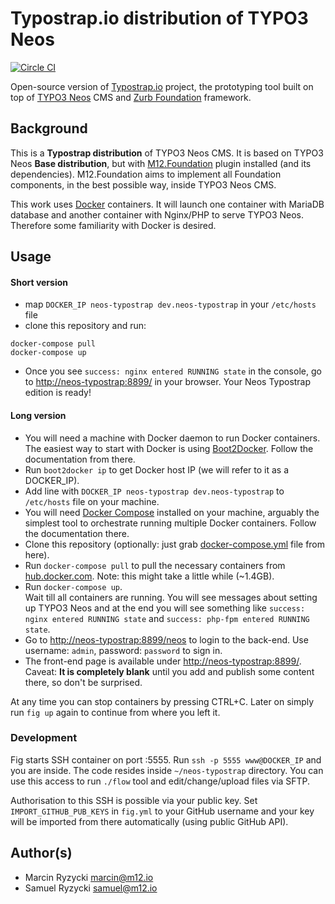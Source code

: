 # Typostrap.io distribution of TYPO3 Neos
[![Circle CI](https://circleci.com/gh/million12/neos-typostrap-distribution.svg?style=svg)](https://circleci.com/gh/million12/neos-typostrap-distribution)

Open-source version of [Typostrap.io](http://typostrap.io/) project, the prototyping tool built on top of [TYPO3 Neos](http://neos.typo3.org/) CMS and [Zurb Foundation](http://foundation.zurb.com/) framework.


## Background

This is a **Typostrap distribution** of TYPO3 Neos CMS. It is based on TYPO3 Neos **Base distribution**, but with [M12.Foundation](https://github.com/million12/M12.Foundation) plugin installed (and its dependencies). M12.Foundation aims to implement all Foundation components, in the best possible way, inside TYPO3 Neos CMS.

This work uses [Docker](https://docker.com/) containers. It will launch one container with MariaDB database and another container with Nginx/PHP to serve TYPO3 Neos. Therefore some familiarity with Docker is desired.

## Usage

#### Short version

* map `DOCKER_IP neos-typostrap dev.neos-typostrap` in your `/etc/hosts` file
* clone this repository and run:  
```
docker-compose pull
docker-compose up
```
* Once you see `success: nginx entered RUNNING state` in the console, go to [http://neos-typostrap:8899/](http://neos-typostrap:8899) in your browser. Your Neos Typostrap edition is ready!

#### Long version

+ You will need a machine with Docker daemon to run Docker containers. The easiest way to start with Docker is using [Boot2Docker](http://boot2docker.io/). Follow the documentation from there. 
+ Run `boot2docker ip` to get Docker host IP (we will refer to it as a DOCKER_IP).
+ Add line with `DOCKER_IP neos-typostrap dev.neos-typostrap` to `/etc/hosts` file on your machine. 
+ You will need [Docker Compose](https://docs.docker.com/compose/) installed on your machine, arguably the simplest tool to orchestrate running multiple Docker containers. Follow the documentation there.
+ Clone this repository (optionally: just grab [docker-compose.yml](docker-compose.yml) file from here).
+ Run `docker-compose pull` to pull the necessary containers from [hub.docker.com](https://hub.docker.com/). Note: this might take a little while (~1.4GB).
+ Run `docker-compose up`.  
  Wait till all containers are running. You will see messages about setting up TYPO3 Neos and at the end you will see something like `success: nginx entered RUNNING state` and `success: php-fpm entered RUNNING state`.
+ Go to [http://neos-typostrap:8899/neos](http://neos-typostrap:8899/neos) to login to the back-end. 
  Use username: `admin`, password: `password` to sign in.
+ The front-end page is available under [http://neos-typostrap:8899/](http://neos-typostrap:8899). Caveat: **It is completely blank** until you add and publish some content there, so don't be surprised.

At any time you can stop containers by pressing CTRL+C. Later on simply run `fig up` again to continue from where you left it.

### Development

Fig starts SSH container on port :5555. Run `ssh -p 5555 www@DOCKER_IP` and you are inside. The code resides inside `~/neos-typostrap` directory. You can use this access to run `./flow` tool and edit/change/upload files via SFTP. 

Authorisation to this SSH is possible via your public key. Set `IMPORT_GITHUB_PUB_KEYS` in `fig.yml` to your GitHub username and your key will be imported from there automatically (using public GitHub API).


## Author(s)

* Marcin Ryzycki marcin@m12.io  
* Samuel Ryzycki samuel@m12.io
